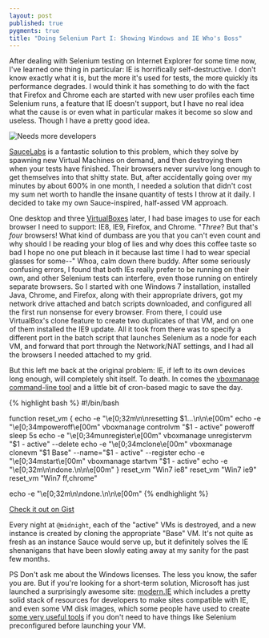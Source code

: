 ```yaml
---
layout: post
published: true
pygments: true
title: "Doing Selenium Part I: Showing Windows and IE Who's Boss"
---
```


After dealing with Selenium testing on Internet Explorer for some time now, I've learned one thing in particular: IE is horrifically self-destructive. I don't know exactly what it is, but the more it's used for tests, the more quickly its performance degrades. I would think it has something to do with the fact that Firefox and Chrome each are started with new user profiles each time Selenium runs, a feature that IE doesn't support, but I have no real idea what the cause is or even what in particular makes it become so slow and useless. Though I have a pretty good idea. 

![Needs more developers](http://i.imgur.com/S6ZP6.jpg)

[SauceLabs](https://saucelabs.com/) is a fantastic solution to this problem, which they solve by spawning new Virtual Machines on demand, and then destroying them when your tests have finished. Their browsers never survive long enough to get themselves into that shitty state. But, after accidentally going over my minutes by about 600% in one month, I needed a solution that didn't cost my sum net worth to handle the insane quantity of tests I throw at it daily. I decided to take my own Sauce-inspired, half-assed VM approach. 

One desktop and three [VirtualBoxes](https://www.virtualbox.org/) later, I had base images to use for each browser I need to support: IE8, IE9, Firefox, and Chrome. "*Three*? But that's *four* browsers! What kind of dumbass are you that you can't even count and why should I be reading your blog of lies and why does this coffee taste so bad I hope no one put bleach in it because last time I had to wear special glasses for some--" Whoa, calm down there buddy. After some seriously confusing errors, I found that both IEs really prefer to be running on their own, and other Selenium tests can interfere, even those running on entirely separate browsers. So I started with one Windows 7 installation, installed Java, Chrome, and Firefox, along with their appropriate drivers, got my network drive attached and batch scripts downloaded, and configured all the first run nonsense for every browser. From there, I could use VirtualBox's clone feature to create two duplicates of that VM, and on one of them installed the IE9 update. All it took from there was to specify a different port in the batch script that launches Selenium as a node for each VM, and forward that port through the Network/NAT settings, and I had all the browsers I needed attached to my grid. 

But this left me back at the original problem: IE, if left to its own devices long enough, will completely shit itself. To death. In comes the [vboxmanage command-line tool](http://www.virtualbox.org/manual/ch08.html) and a little bit of cron-based magic to save the day. 

{% highlight bash %}
#!/bin/bash
 
function reset_vm {
    echo -e "\e[0;32m\n\nresetting $1...\n\n\e[00m"
    echo -e "\e[0;34mpoweroff\e[00m"
    vboxmanage controlvm "$1 - active" poweroff
    sleep 5s
    echo -e "\e[0;34munregister\e[00m"
    vboxmanage unregistervm "$1 - active" --delete
    echo -e "\e[0;34mclone\e[00m"
    vboxmanage clonevm "$1 Base" --name="$1 - active" --register
    echo -e "\e[0;34mstart\e[00m"
    vboxmanage startvm "$1 - active"
    echo -e "\e[0;32m\n\ndone.\n\n\e[00m"
}
reset_vm "Win7 ie8"
reset_vm "Win7 ie9"
reset_vm "Win7 ff,chrome"
 
echo -e "\e[0;32m\n\ndone.\n\n\e[00m"
{% endhighlight %}

[Check it out on Gist](https://gist.github.com/pettazz/4947662)

Every night at ```@midnight```, each of the "active" VMs is destroyed, and a new instance is created by cloning the appropriate "Base" VM. It's not quite as fresh as an instance Sauce would serve up, but it definitely solves the IE shenanigans that have been slowly eating away at my sanity for the past few months. 

PS Don't ask me about the Windows licenses. The less you know, the safer you are. But if you're looking for a short-term solution, Microsoft has just launched a surprisingly awesome site: [modern.IE](http://modern.ie/) which includes a pretty solid stack of resources for developers to make sites compatible with IE, and even some VM disk images, which some people have used to create [some very useful tools](https://github.com/xdissent/ievms) if you don't need to have things like Selenium preconfigured before launching your VM. 